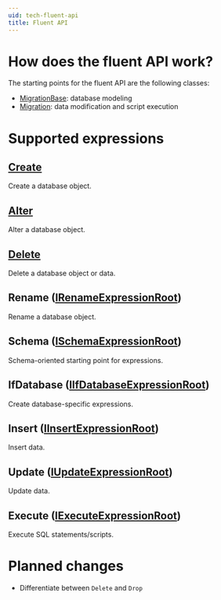 ```yaml
---
uid: tech-fluent-api
title: Fluent API
---
```


# How does the fluent API work?

The starting points for the fluent API are the following classes:

- [MigrationBase](xref:FluentMigrator.MigrationBase): database modeling
- [Migration](xref:FluentMigrator.Migration): data modification and script execution

# Supported expressions

## [Create](xref:tech-fluent-api-create)

Create a database object.

## [Alter](xref:tech-fluent-api-alter)

Alter a database object.

## [Delete](xref:tech-fluent-api-delete)

Delete a database object or data.

## Rename ([IRenameExpressionRoot](xref:FluentMigrator.Builders.Rename.IRenameExpressionRoot))

Rename a database object.

## Schema ([ISchemaExpressionRoot](xref:FluentMigrator.Builders.Schema.ISchemaExpressionRoot))

Schema-oriented starting point for expressions.

## IfDatabase ([IIfDatabaseExpressionRoot](xref:FluentMigrator.Builders.IfDatabase.IIfDatabaseExpressionRoot))

Create database-specific expressions.

## Insert ([IInsertExpressionRoot](xref:FluentMigrator.Builders.Insert.IInsertExpressionRoot))

Insert data.

## Update ([IUpdateExpressionRoot](xref:FluentMigrator.Builders.Update.IUpdateExpressionRoot))

Update data.

## Execute ([IExecuteExpressionRoot](xref:FluentMigrator.Builders.Execute.IExecuteExpressionRoot))

Execute SQL statements/scripts.

# Planned changes

- Differentiate between `Delete` and `Drop`

